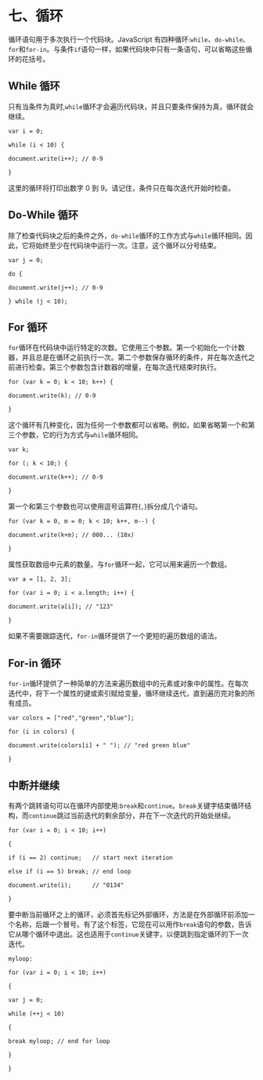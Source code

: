 # 七、循环

循环语句用于多次执行一个代码块。JavaScript 有四种循环:`while`、`do-while`、`for`和`for-in`。与条件`if`语句一样，如果代码块中只有一条语句，可以省略这些循环的花括号。

## While 循环

只有当条件为真时,`while`循环才会遍历代码块，并且只要条件保持为真，循环就会继续。

`var i = 0;`

`while (i < 10) {`

`document.write(i++); // 0-9`

`}`

这里的循环将打印出数字 0 到 9。请记住，条件只在每次迭代开始时检查。

## Do-While 循环

除了检查代码块之后的条件之外，`do-while`循环的工作方式与`while`循环相同。因此，它将始终至少在代码块中运行一次。注意，这个循环以分号结束。

`var j = 0;`

`do {`

`document.write(j++); // 0-9`

`} while (j < 10);`

## For 循环

`for`循环在代码块中运行特定的次数。它使用三个参数。第一个初始化一个计数器，并且总是在循环之前执行一次。第二个参数保存循环的条件，并在每次迭代之前进行检查。第三个参数包含计数器的增量，在每次迭代结束时执行。

`for (var k = 0; k < 10; k++) {`

`document.write(k); // 0-9`

`}`

这个循环有几种变化，因为任何一个参数都可以省略。例如，如果省略第一个和第三个参数，它的行为方式与`while`循环相同。

`var k;`

`for (; k < 10;) {`

`document.write(k++); // 0-9`

`}`

第一个和第三个参数也可以使用逗号运算符(`,`)拆分成几个语句。

`for (var k = 0, m = 0; k < 10; k++, m--) {`

`document.write(k+m); // 000... (10x)`

`}`

属性获取数组中元素的数量。与`for`循环一起，它可以用来遍历一个数组。

`var a = [1, 2, 3];`

`for (var i = 0; i < a.length; i++) {`

`document.write(a[i]); // "123"`

`}`

如果不需要跟踪迭代，`for-in`循环提供了一个更短的遍历数组的语法。

## For-in 循环

`for-in`循环提供了一种简单的方法来遍历数组中的元素或对象中的属性。在每次迭代中，将下一个属性的键或索引赋给变量，循环继续迭代，直到遍历完对象的所有成员。

`var colors = ["red","green","blue"];`

`for (i in colors) {`

`document.write(colors[i] + " "); // "red green blue"`

`}`

## 中断并继续

有两个跳转语句可以在循环内部使用:`break`和`continue`。`break`关键字结束循环结构，而`continue`跳过当前迭代的剩余部分，并在下一次迭代的开始处继续。

`for (var i = 0; i < 10; i++)`

`{`

`if (i == 2) continue;   // start next iteration`

`else if (i == 5) break; // end loop`

`document.write(i);      // "0134"`

`}`

要中断当前循环之上的循环，必须首先标记外部循环，方法是在外部循环前添加一个名称，后跟一个冒号。有了这个标签，它现在可以用作`break`语句的参数，告诉它从哪个循环中退出。这也适用于`continue`关键字，以便跳到指定循环的下一次迭代。

`myloop:`

`for (var i = 0; i < 10; i++)`

`{`

`var j = 0;`

`while (++j < 10)`

`{`

`break myloop; // end for loop`

`}`

`}`